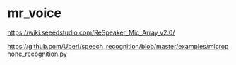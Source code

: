# mr_voice

https://wiki.seeedstudio.com/ReSpeaker_Mic_Array_v2.0/

https://github.com/Uberi/speech_recognition/blob/master/examples/microphone_recognition.py
